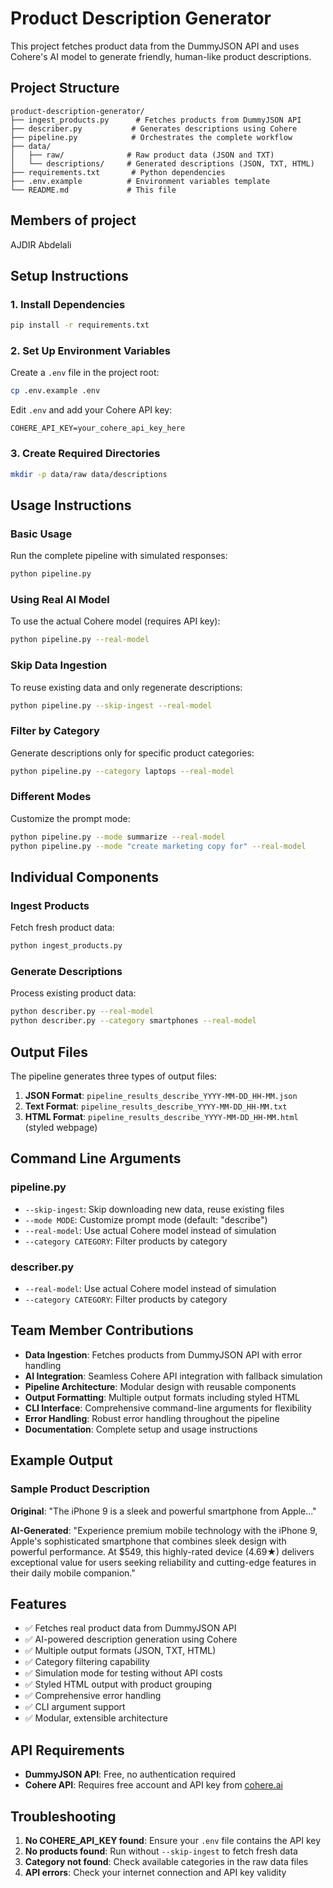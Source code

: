 # Product Description Generator

This project fetches product data from the DummyJSON API and uses Cohere's AI model to generate friendly, human-like product descriptions.

## Project Structure

```
product-description-generator/
├── ingest_products.py      # Fetches products from DummyJSON API
├── describer.py           # Generates descriptions using Cohere
├── pipeline.py            # Orchestrates the complete workflow
├── data/
│   ├── raw/              # Raw product data (JSON and TXT)
│   └── descriptions/     # Generated descriptions (JSON, TXT, HTML)
├── requirements.txt       # Python dependencies
├── .env.example          # Environment variables template
└── README.md             # This file
```
## Members of project 
 AJDIR Abdelali



## Setup Instructions

### 1. Install Dependencies

```bash
pip install -r requirements.txt
```

### 2. Set Up Environment Variables

Create a `.env` file in the project root:

```bash
cp .env.example .env
```

Edit `.env` and add your Cohere API key:

```
COHERE_API_KEY=your_cohere_api_key_here
```

### 3. Create Required Directories

```bash
mkdir -p data/raw data/descriptions
```

## Usage Instructions

### Basic Usage

Run the complete pipeline with simulated responses:

```bash
python pipeline.py
```

### Using Real AI Model

To use the actual Cohere model (requires API key):

```bash
python pipeline.py --real-model
```

### Skip Data Ingestion

To reuse existing data and only regenerate descriptions:

```bash
python pipeline.py --skip-ingest --real-model
```

### Filter by Category

Generate descriptions only for specific product categories:

```bash
python pipeline.py --category laptops --real-model
```

### Different Modes

Customize the prompt mode:

```bash
python pipeline.py --mode summarize --real-model
python pipeline.py --mode "create marketing copy for" --real-model
```

## Individual Components

### Ingest Products

Fetch fresh product data:

```bash
python ingest_products.py
```

### Generate Descriptions

Process existing product data:

```bash
python describer.py --real-model
python describer.py --category smartphones --real-model
```

## Output Files

The pipeline generates three types of output files:

1. **JSON Format**: `pipeline_results_describe_YYYY-MM-DD_HH-MM.json`
2. **Text Format**: `pipeline_results_describe_YYYY-MM-DD_HH-MM.txt`
3. **HTML Format**: `pipeline_results_describe_YYYY-MM-DD_HH-MM.html` (styled webpage)

## Command Line Arguments

### pipeline.py

- `--skip-ingest`: Skip downloading new data, reuse existing files
- `--mode MODE`: Customize prompt mode (default: "describe")
- `--real-model`: Use actual Cohere model instead of simulation
- `--category CATEGORY`: Filter products by category

### describer.py

- `--real-model`: Use actual Cohere model instead of simulation
- `--category CATEGORY`: Filter products by category

## Team Member Contributions

- **Data Ingestion**: Fetches products from DummyJSON API with error handling
- **AI Integration**: Seamless Cohere API integration with fallback simulation
- **Pipeline Architecture**: Modular design with reusable components
- **Output Formatting**: Multiple output formats including styled HTML
- **CLI Interface**: Comprehensive command-line arguments for flexibility
- **Error Handling**: Robust error handling throughout the pipeline
- **Documentation**: Complete setup and usage instructions

## Example Output

### Sample Product Description

**Original**: "The iPhone 9 is a sleek and powerful smartphone from Apple..."

**AI-Generated**: "Experience premium mobile technology with the iPhone 9, Apple's sophisticated smartphone that combines sleek design with powerful performance. At $549, this highly-rated device (4.69★) delivers exceptional value for users seeking reliability and cutting-edge features in their daily mobile companion."

## Features

- ✅ Fetches real product data from DummyJSON API
- ✅ AI-powered description generation using Cohere
- ✅ Multiple output formats (JSON, TXT, HTML)
- ✅ Category filtering capability
- ✅ Simulation mode for testing without API costs
- ✅ Styled HTML output with product grouping
- ✅ Comprehensive error handling
- ✅ CLI argument support
- ✅ Modular, extensible architecture

## API Requirements

- **DummyJSON API**: Free, no authentication required
- **Cohere API**: Requires free account and API key from [cohere.ai](https://cohere.ai)

## Troubleshooting

1. **No COHERE_API_KEY found**: Ensure your `.env` file contains the API key
2. **No products found**: Run without `--skip-ingest` to fetch fresh data
3. **Category not found**: Check available categories in the raw data files
4. **API errors**: Check your internet connection and API key validity